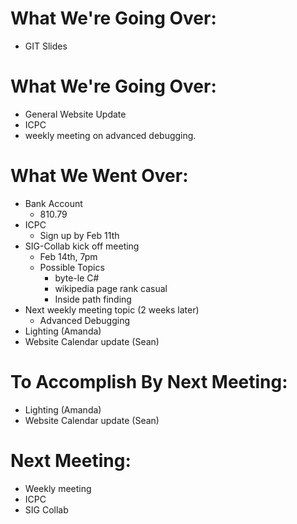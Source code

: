 # What We're Going Over:
- GIT Slides
 
 # What We're Going Over:
- General Website Update
- ICPC
- weekly meeting on advanced debugging. 


# What We Went Over:
- Bank Account
	- 810.79
- ICPC
	- Sign up by Feb 11th
- SIG-Collab kick off meeting
	- Feb 14th, 7pm 
	- Possible Topics
		- byte-le C#
		- wikipedia page rank casual 
		- Inside path finding
- Next weekly meeting topic (2 weeks later)
	- Advanced Debugging
- Lighting (Amanda)
- Website Calendar update (Sean)



# To Accomplish By Next Meeting: 
- Lighting (Amanda)
- Website Calendar update (Sean)

# Next Meeting:
- Weekly meeting
- ICPC
- SIG Collab



















	





















